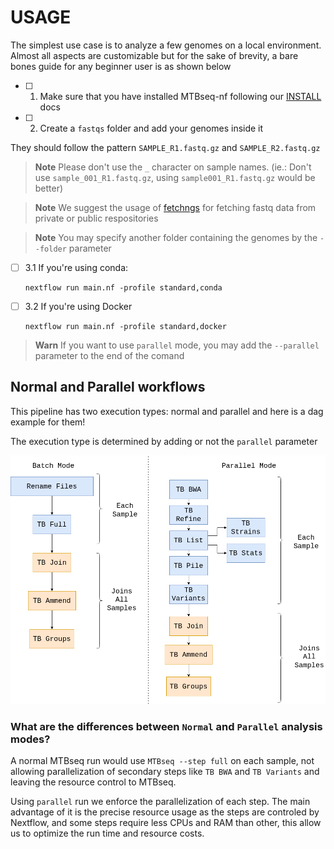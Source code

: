 # USAGE

The simplest use case is to analyze a few genomes on a local environment. Almost all aspects are customizable but for the sake of brevity, a bare bones guide for any beginner user is as shown below

- [ ] 1. Make sure that you have installed MTBseq-nf following our [INSTALL]("./INSTALL") docs


- [ ] 2. Create a `fastqs` folder and add your genomes inside it

They should follow the pattern `SAMPLE_R1.fastq.gz` and `SAMPLE_R2.fastq.gz`

> **Note**
> Please don't use the `_` character on sample names. (ie.: Don't use `sample_001_R1.fastq.gz`, using `sample001_R1.fastq.gz` would be better)

> **Note**
> We suggest the usage of [fetchngs](https://nf-co.re/fetchngs) for fetching fastq
> data from private or public respositories

> **Note**
> You may specify another folder containing the genomes by the `--folder` parameter

- [ ] 3.1 If you're using conda:

  ```terminal
  nextflow run main.nf -profile standard,conda
  ```

- [ ] 3.2 If you're using Docker

  ```terminal
  nextflow run main.nf -profile standard,docker
  ```

>**Warn**
> If you want to use `parallel` mode, you may add the `--parallel` parameter to the end of the comand 

## Normal and Parallel workflows

This pipeline has two execution types: normal and parallel and here is a dag example for them!

The execution type is determined by adding or not the `parallel` parameter

![](./resources/mtbseq_nf_workflow.png)

### What are the differences between `Normal` and `Parallel` analysis modes?

A normal MTBseq run would use `MTBseq --step full` on each sample, not allowing parallelization of secondary steps like `TB BWA` and `TB Variants` and leaving the resource control to MTBseq.

Using `parallel` run we enforce the parallelization of each step. The main advantage of it is the precise resource usage as the steps are controled by Nextflow, and some steps require less CPUs and RAM than other, this allow us to optimize the run time and resource costs.


